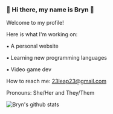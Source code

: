 ###  Hi there, my name is Bryn 

Welcome to my profile!

Here is what I'm working on:

▪ A personal website

▪ Learning new programming languages

▪ Video game dev

How to reach me: 23leap23@gmail.com

Pronouns: She/Her and They/Them




![Bryn's github stats](https://github-readme-stats.vercel.app/api?username=bryn-trys&show_icons=true&theme=merko)


